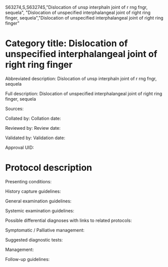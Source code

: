 S63274,S,S63274S,"Dislocation of unsp interphaln joint of r rng fngr, sequela", "Dislocation of unspecified interphalangeal joint of right ring finger, sequela","Dislocation of unspecified interphalangeal joint of right ring finger"
# Category title: Dislocation of unspecified interphalangeal joint of right ring finger

Abbreviated description: Dislocation of unsp interphaln joint of r rng fngr, sequela

Full description: Dislocation of unspecified interphalangeal joint of right ring finger, sequela

Sources:

Collated by:
Collation date:

Reviewed by:
Review date:

Validated by:
Validation date:

Approval UID:

# Protocol description

Presenting conditions:

History capture guidelines:

General examination guidelines:

Systemic examination guidelines:

Possible differential diagnoses with links to related protocols:

Symptomatic / Palliative management:

Suggested diagnostic tests:

Management:

Follow-up guidelines:
